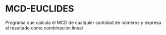 # MCD-EUCLIDES
Programa que calcula el MCD de cualquier cantidad de números y expresa el resultado como combinación lineal 

